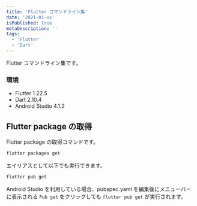 ```yaml
---
title: 'Flutter コマンドライン集'
date: '2021-01-xx'
isPublished: true
metaDescription: ''
tags:
  - 'Flutter'
  - 'Dart'
---
```


Flutter コマンドライン集です。

### 環境

- Flutter 1.22.5
- Dart 2.10.4
- Android Studio 4.1.2

## Flutter package の取得

Flutter package の取得コマンドです。

```txt
flutter packages get
```

エイリアスとして以下でも実行できます。

```txt
flutter pub get
```

Android Studio を利用している場合、pubspec.yaml を編集後にメニューバーに表示される `Pub get` をクリックしても `flutter pub get` が実行されます。

